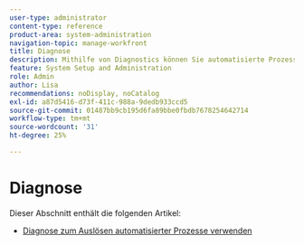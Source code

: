 ```yaml
---
user-type: administrator
content-type: reference
product-area: system-administration
navigation-topic: manage-workfront
title: Diagnose
description: Mithilfe von Diagnostics können Sie automatisierte Prozesse, wie zeitbasierte Skripte, Neuberechnungen und E-Mail-Benachrichtigungen, manuell Trigger.
feature: System Setup and Administration
role: Admin
author: Lisa
recommendations: noDisplay, noCatalog
exl-id: a87d5416-d73f-411c-988a-9dedb933ccd5
source-git-commit: 01487bb9cb195d6fa89bbe0fbdb7678254642714
workflow-type: tm+mt
source-wordcount: '31'
ht-degree: 25%

---
```


# Diagnose

Dieser Abschnitt enthält die folgenden Artikel:

* [Diagnose zum Auslösen automatisierter Prozesse verwenden](../../../administration-and-setup/manage-workfront/run-diagnostics/use-diagnostics-to-trigger-automated-processes.md)

